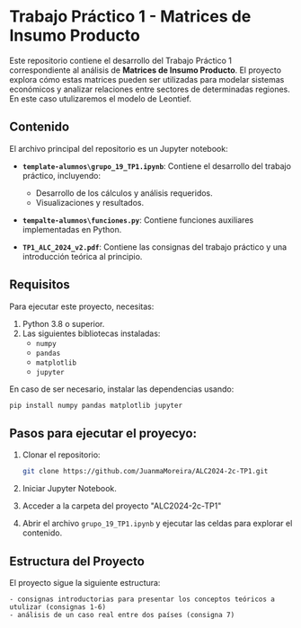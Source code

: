 # Trabajo Práctico 1 - Matrices de Insumo Producto

Este repositorio contiene el desarrollo del Trabajo Práctico 1 correspondiente al análisis de **Matrices de Insumo Producto**. El proyecto explora cómo estas matrices pueden ser utilizadas para modelar sistemas económicos y analizar relaciones entre sectores de determinadas regiones. En este caso utulizaremos el modelo de Leontief.

## Contenido

El archivo principal del repositorio es un Jupyter notebook:

- **`template-alumnos\grupo_19_TP1.ipynb`**: Contiene el desarrollo del trabajo práctico, incluyendo:
  - Desarrollo de los cálculos y análisis requeridos.
  - Visualizaciones y resultados.

- **`tempalte-alumnos\funciones.py`**: Contiene funciones auxiliares implementadas en Python.
- **`TP1_ALC_2024_v2.pdf`**: Contiene las consignas del trabajo práctico y una introducción teórica al principio.

## Requisitos

Para ejecutar este proyecto, necesitas:

1. Python 3.8 o superior.
2. Las siguientes bibliotecas instaladas:
   - `numpy`
   - `pandas`
   - `matplotlib`
   - `jupyter`

En caso de ser necesario, instalar las dependencias usando:
```bash
pip install numpy pandas matplotlib jupyter
```

## Pasos para ejecutar el proyecyo:

1. Clonar el repositorio:
   ```bash
   git clone https://github.com/JuanmaMoreira/ALC2024-2c-TP1.git
   ```
2. Iniciar Jupyter Notebook.
   
3. Acceder a la carpeta del proyecto "ALC2024-2c-TP1"
   
4. Abrir el archivo `grupo_19_TP1.ipynb` y ejecutar las celdas para explorar el contenido.


## Estructura del Proyecto

El proyecto sigue la siguiente estructura:

```
- consignas introductorias para presentar los conceptos teóricos a utulizar (consignas 1-6)
- análisis de un caso real entre dos países (consigna 7)
```

